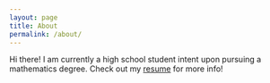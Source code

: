 ```yaml
---
layout: page
title: About
permalink: /about/
---
```

Hi there! I am currently a high school student intent upon pursuing a mathematics degree. Check out my [resume](https://paul-shin.github.io/resume) for more info!

[jekyll-organization]: https://github.com/jekyll
